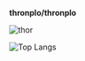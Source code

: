 **thronplo/thronplo** 

![thor](https://user-images.githubusercontent.com/74091824/177789715-7537db56-1cfb-42d6-b698-61613ee46d26.gif)

![Top Langs](https://github-readme-stats.vercel.app/api/top-langs/?username=thronplo&langs_count=4&layout=compact)
